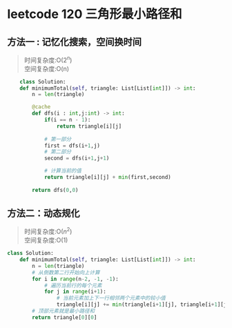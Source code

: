 # leetcode 120 三角形最小路径和

## 方法一 : 记忆化搜索，空间换时间
> 时间复杂度:O($2^n$) <br>
> 空间复杂度:O(n)
``` python
    class Solution:
    def minimumTotal(self, triangle: List[List[int]]) -> int:
        n = len(triangle)

        @cache 
        def dfs(i : int,j:int) -> int:
            if(i == n - 1):
                return triangle[i][j]
            
            # 第一部分
            first = dfs(i+1,j)
            # 第二部分
            second = dfs(i+1,j+1)

            # 计算当前的值
            return triangle[i][j] + min(first,second)
        
        return dfs(0,0)
```


## 方法二：动态规化
> 时间复杂度:O($n^2$)<br>
> 空间复杂度:O(1)


``` python
class Solution:
    def minimumTotal(self, triangle: List[List[int]]) -> int:
        n = len(triangle)
        # 从倒数第二行开始向上计算
        for i in range(n-2, -1, -1):
            # 遍历当前行的每个元素
            for j in range(i+1):
                # 当前元素加上下一行相邻两个元素中的较小值
                triangle[i][j] += min(triangle[i+1][j], triangle[i+1][j+1])
        # 顶部元素就是最小路径和
        return triangle[0][0]
```
